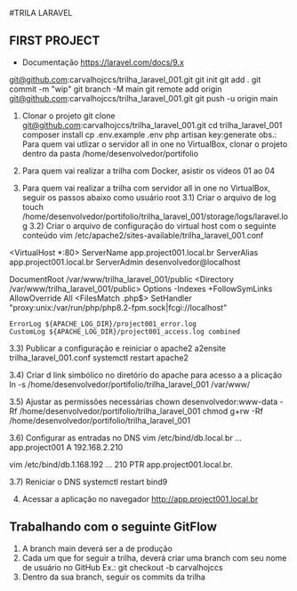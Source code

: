 #TRILA LARAVEL
## FIRST PROJECT
- Documentação
https://laravel.com/docs/9.x

git@github.com:carvalhojccs/trilha_laravel_001.git
git init
git add .
git commit -m "wip"
git branch -M main
git remote add origin git@github.com:carvalhojccs/trilha_laravel_001.git
git push -u origin main


1) Clonar o projeto
git clone git@github.com:carvalhojccs/trilha_laravel_001.git
cd trilha_laravel_001
composer install
cp .env.example .env
php artisan key:generate
obs.: Para quem vai utlizar o servidor all in one no VirtualBox, clonar o projeto dentro da pasta /home/desenvolvedor/portifolio

2) Para quem vai realizar a trilha com Docker, asistir os vídeos 01 ao 04
3) Para quem vai realizar a trilha com servidor all in one no VirtualBox, seguir os passos abaixo como usuário root
3.1) Criar o arquivo de log
touch /home/desenvolvedor/portifolio/trilha_laravel_001/storage/logs/laravel.log
3.2) Criar o arquivo de configuração do virtual host com o seguinte conteúdo
vim /etc/apache2/sites-available/trilha_laravel_001.conf

<VirtualHost *:80>
ServerName app.project001.local.br
ServerAlias app.project001.local.br
ServerAdmin desenvolvedor@localhost

DocumentRoot /var/www/trilha_laravel_001/public
	<Directory /var/www/trilha_laravel_001/public>
		Options -Indexes +FollowSymLinks
		AllowOverride All
	</Directory>
	<FilesMatch \.php$>
		SetHandler "proxy:unix:/var/run/php/php8.2-fpm.sock|fcgi://localhost"
	</FilesMatch>
	
	ErrorLog ${APACHE_LOG_DIR}/project001_error.log
	CustomLog ${APACHE_LOG_DIR}/project001_access.log combined
</VirtualHost>

3.3) Publicar a configuração e reiniciar o apache2
a2ensite trilha_laravel_001.conf
systemctl restart apache2

3.4) Criar d link simbólico no diretório do apache para acesso a a plicação
ln -s /home/desenvolvedor/portifolio/trilha_laravel_001 /var/www/

3.5) Ajustar as permissões necessárias
chown desenvolvedor:www-data -Rf /home/desenvolvedor/portifolio/trilha_laravel_001
chmod g+rw -Rf /home/desenvolvedor/portifolio/trilha_laravel_001

3.6) Configurar as entradas no DNS
vim /etc/bind/db.local.br
	...
	app.project001 A 192.168.2.210

vim /etc/bind/db.1.168.192
	...
	210 PTR app.project001.local.br.

3.7) Reniciar o DNS
systemctl restart bind9

4) Acessar a aplicação no navegador http://app.project001.local.br

## Trabalhando com o seguinte GitFlow
1) A branch main deverá ser a de produção
2) Cada um que for seguir a trilha, deverá criar uma branch com seu nome de usuário no GitHub
Ex.: git checkout -b carvalhojccs
3) Dentro da sua branch, seguir os commits da trilha
